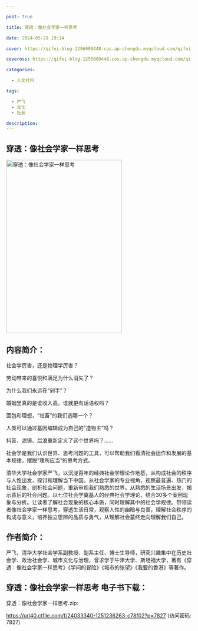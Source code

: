 ```yaml
---

post: true

title: 穿透：像社会学家一样思考

date: 2024-05-29 19:14

cover: https://qifei-blog-1256009448.cos.ap-chengdu.myqcloud.com/qifei-blog/65110f7bc458853aeffe52a8.jpg

coveross: https://qifei-blog-1256009448.cos.ap-chengdu.myqcloud.com/qifei-blog/65110f7bc458853aeffe52a8.jpg

categories:

  - 人文社科

tags:

  - 严飞
  - 文化
  - 社会

description:
---
```


## 穿透：像社会学家一样思考
<img alt="穿透：像社会学家一样思考 " class="aligncenter loaded" data-was-processed="true" decoding="async" fetchpriority="high" height="471" src="https://qifei-blog-1256009448.cos.ap-chengdu.myqcloud.com/qifei-blog/65110f7bc458853aeffe52a8.jpg " style="cursor: zoom-in;" width="314"/>

## 内容简介：

社会学厉害，还是物理学厉害？

劳动带来的喜悦和满足为什么消失了？

为什么我们永远在“剁手”？

婚姻里真的是谁收入高，谁就更有话语权吗？

面包和理想，“社畜”的我们选哪一个？

人类可以通过基因编辑成为自己的“造物主”吗？

抖音、滤镜、后浪重新定义了这个世界吗？……

社会学是我们认识世界、思考问题的工具，可以帮助我们看清社会运作和发展的基本规律，摆脱“理所应当”的思考方式。

清华大学社会学家严飞，以沉淀百年的经典社会学理论作地基，从构成社会的秩序与人性出发，探讨和理解当下中国。从社会学家的专业视角，视察最普遍、热门的社会现象，剖析社会问题，重新审视我们熟悉的世界。从熟悉的生活场景出发，揭示背后的社会问题。以七位社会学奠基人的经典社会学理论，结合30多个案例现象与分析。让读者了解社会现象的核心本质，同时理解其中的社会学规律。带领读者像社会学家一样思考，穿透生活日常，观察人性的幽暗与良善，理解社会秩序的构成与意义，培养独立思辨的品质与勇气，从理解社会蕞终走向理解我们自己。

## 作者简介：

严飞，清华大学社会学系副教授、副系主任、博士生导师，研究兴趣集中在历史社会学、政治社会学、城市文化与治理，曾求学于牛津大学、斯坦福大学，著有《穿透：像社会学家一样思考》《学问的冒险》《城市的张望》《我要的香港》等著作。

## 穿透：像社会学家一样思考 电子书下载：

穿透：像社会学家一样思考.zip: 

https://url40.ctfile.com/f/24033340-1251236263-c78f02?p=7827 (访问密码: 7827)
